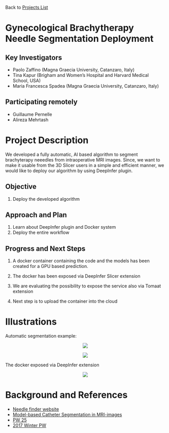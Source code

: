 Back to [Projects List](../../README.md#ProjectsList)

# Gynecological Brachytherapy Needle Segmentation Deployment

## Key Investigators

- Paolo Zaffino (Magna Graecia University, Catanzaro, Italy)
- Tina Kapur (Brigham and Women’s Hospital and Harvard Medical School, USA)
- Maria Francesca Spadea (Magna Graecia University, Catanzaro, Italy)

## Participating remotely
- Guillaume Pernelle 
- Alireza Mehrtash

# Project Description

We developed a fully automatic, AI based algorithm to segment brachyterapy neeedles from intraoperative MRI images.
Since, we want to make it usable from the 3D Slicer users in a simple and efficient manner, we would like to deploy our algorithm by using DeepInfer plugin.

## Objective

1. Deploy the developed algorithm


## Approach and Plan

1. Learn about DeepInfer plugin and Docker system
1. Deploy the entire workflow

## Progress and Next Steps

<!--Describe progress and next steps in a few bullet points as you are making progress.-->
1. A docker container containing the code and the models has been created for a GPU based prediction.
1. The docker has been exposed via DeepInfer Slicer extension
1. We are evaluating the possibility to expose the service also via Tomaat extension

1. Next step is to upload the container into the cloud

# Illustrations

Automatic segmentation example:

<p align="center">
  <img src="https://raw.githubusercontent.com/NA-MIC/ProjectWeek/master/PW28_2018_GranCanaria/Projects/NeedleSegmentationDeployment/GYN%20needles%20example.jpg"/>
</p>

<p align="center">
  <img src="https://github.com/NA-MIC/ProjectWeek/blob/master/PW28_2018_GranCanaria/Projects/NeedleSegmentationDeployment/all30_s.gif?raw=true"/>
</p>

The docker exposed via DeepInfer extension
<p align="center">
  <img src="https://github.com/NA-MIC/ProjectWeek/blob/master/PW28_2018_GranCanaria/Projects/NeedleSegmentationDeployment/local%20docker%20GYN%20needles.png?raw=true"/>
</p>

# Background and References

- [Needle finder website](http://needlefinder.org)
- [Model-based Catheter Segmentation in MRI-images](https://arxiv.org/abs/1705.06712)
- [PW 25](https://na-mic.org/wiki/Project_Week_25/NeedleSegmentation)
- [2017 Winter PW](https://na-mic.org/wiki/2017_Winter_Project_Week/Needle_Segmentation_from_MRI)
